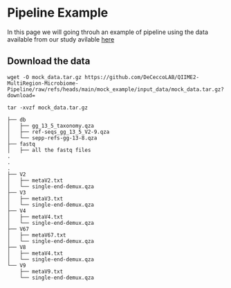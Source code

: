 # Pipeline Example

In this page we will going throuh an example of pipeline using the data available from our study avilable [here](https://journals.asm.org/doi/10.1128/spectrum.01673-25) 

## Download the data

```
wget -O mock_data.tar.gz https://github.com/DeCeccoLAB/QIIME2-MultiRegion-Microbiome-Pipeline/raw/refs/heads/main/mock_example/input_data/mock_data.tar.gz?download=

tar -xvzf mock_data.tar.gz
```


```
├── db
│   ├── gg_13_5_taxonomy.qza
│   ├── ref-seqs_gg_13_5_V2-9.qza
│   └── sepp-refs-gg-13-8.qza
├── fastq
│   ├── all the fastq files
.  
.
.
├── V2
│   ├── metaV2.txt
│   └── single-end-demux.qza
├── V3
│   ├── metaV3.txt
│   └── single-end-demux.qza
├── V4
│   ├── metaV4.txt
│   └── single-end-demux.qza
├── V67
│   ├── metaV67.txt
│   └── single-end-demux.qza
├── V8
│   ├── metaV4.txt
│   └── single-end-demux.qza
└── V9
    ├── metaV9.txt
    └── single-end-demux.qza
```
